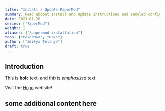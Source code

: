 ```yaml
---
title: "Install / Update PaperMod"
summary: Read aboout Install and Update instructions and sampled configuration templates
date: 2021-01-20
series: ["PaperMod"]
weight: 1
aliases: ["/papermod-installation"]
tags: ["PaperMod", "Docs"]
author: ["Aditya Telange"]
draft: true
---
```


## Introduction

This is **bold** text, and this is *emphasized* text.

Visit the [Hugo](https://gohugo.io) website!

<h2 id='h2'> some additional content here</h2>
<script src="/js/custom.js"></script>